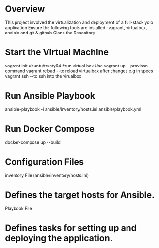 # Overview
This project involved the virtualization and deployment of a full-stack yolo application 
Ensure the following tools are installed -vagrant, virtualbox, ansible and git & github
Clone the Repository
# Start the Virtual Machine
vagrant init ubuntu/trusty64
#run virtual box
Use vagrant up --provison command
vagrant reload --to reload virtualbox after changes e.g in specs
vagrant ssh --to ssh into the virualbox
# Run Ansible Playbook
ansible-playbook -i ansible/inventory/hosts.ini ansible/playbook.yml

# Run Docker Compose
docker-compose up --build
# Configuration Files
  inventory File (ansible/inventory/hosts.ini)
  # Defines the target hosts for Ansible.
  Playbook File 
  # Defines tasks for setting up and deploying the application.
